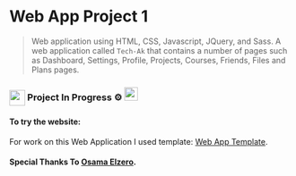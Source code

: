 # Web App Project 1

> Web application using HTML, CSS, Javascript, JQuery, and Sass. A web application called `Tech-Ak` that contains a number of pages such as Dashboard, Settings, Profile, Projects, Courses, Friends, Files and Plans pages.

### <img src="https://emojis.slackmojis.com/emojis/images/1471045839/793/computerrage.gif?1471045839" align="center" width="28"/> Project In Progress ⚙️ <img src="https://media2.giphy.com/media/QssGEmpkyEOhBCb7e1/giphy.gif?cid=ecf05e47a0n3gi1bfqntqmob8g9aid1oyj2wr3ds3mg700bl&rid=giphy.gif" width ="24"> 

#### To try the website:

For work on this Web Application I used template: [Web App Template](https://elzero.org/html-css-template-4-preview/).

#### Special Thanks To [Osama Elzero](https://elzero.org/category/courses/html-and-css-practice/).

